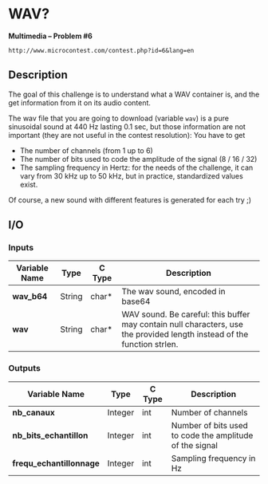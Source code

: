 # WAV?

**Multimedia – Problem #6**

`http://www.microcontest.com/contest.php?id=6&lang=en`


## Description

The goal of this challenge is to understand what a WAV container is, and the get
information from it on its audio content.

The wav file that you are going to download (variable `wav`) is a pure
sinusoidal sound at 440 Hz lasting 0.1 sec, but those information are not
important (they are not useful in the contest resolution): You have to get

- The number of channels (from 1 up to 6)
- The number of bits used to code the amplitude of the signal (8 / 16 / 32)
- The sampling frequency in Hertz: for the needs of the challenge, it can
  vary from 30 kHz up to 50 kHz, but in practice, standardized values exist.

Of course, a new sound with different features is generated for each try ;)


## I/O

### Inputs

| Variable Name | Type   | C Type | Description                                                                                                             |
| ------------- | ------ | ------ | ------------------------------------------------------------------------------------------------------------------------|
| **wav_b64**   | String | char*  | The wav sound, encoded in base64                                                                                        |
| **wav**       | String | char*  | WAV sound. Be careful: this buffer may contain null characters, use the provided length instead of the function strlen. |

### Outputs

| Variable Name             | Type    | C Type | Description                                             |
| ------------------------- | ------- | ------ | ------------------------------------------------------- |
| **nb_canaux**             | Integer | int    | Number of channels                                      |
| **nb_bits_echantillon**   | Integer | int    | Number of bits used to code the amplitude of the signal |
| **frequ_echantillonnage** | Integer | int    | Sampling frequency in Hz                                |
